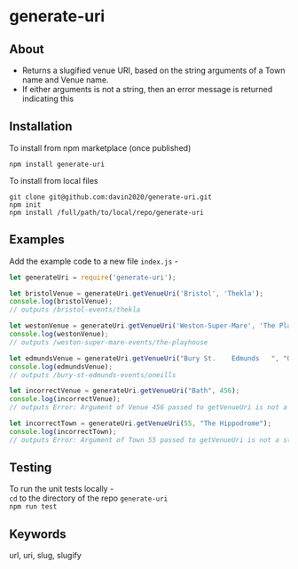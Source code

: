 # generate-uri

## About
- Returns a slugified venue URI, based on the string arguments of a Town name and Venue name. 
- If either arguments is not a string, then an error message is returned indicating this


## Installation

To install from npm marketplace (once published)
```
npm install generate-uri
```

To install from local files
```
git clone git@github.com:davin2020/generate-uri.git
npm init
npm install /full/path/to/local/repo/generate-uri
```


## Examples

Add the example code to a new file `index.js` -

```javascript
let generateUri = require('generate-uri');

let bristolVenue = generateUri.getVenueUri('Bristol', 'Thekla');
console.log(bristolVenue);
// outputs /bristol-events/thekla

let westonVenue = generateUri.getVenueUri('Weston-Super-Mare', 'The Playhouse');
console.log(westonVenue);
// outputs /weston-super-mare-events/the-playhouse

let edmundsVenue = generateUri.getVenueUri("Bury St.    Edmunds   ", "O'Neills");
console.log(edmundsVenue);
// outputs /bury-st-edmunds-events/oneills

let incorrectVenue = generateUri.getVenueUri("Bath", 456);
console.log(incorrectVenue);
// outputs Error: Argument of Venue 456 passed to getVenueUri is not a string

let incorrectTown = generateUri.getVenueUri(55, "The Hippodrome");
console.log(incorrectTown);
// outputs Error: Argument of Town 55 passed to getVenueUri is not a string
```


## Testing
To run the unit tests locally -  
`cd` to the directory of the repo `generate-uri`  
`npm run test`  


## Keywords
url, uri, slug, slugify